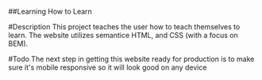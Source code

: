 ##Learning How to Learn

#Description
This project teaches the user how to teach themselves to learn. The website utilizes semantice HTML, and CSS (with a focus on BEM).

#Todo
The next step in getting this website ready for production is to make sure it's mobile responsive so it will look good on any device
